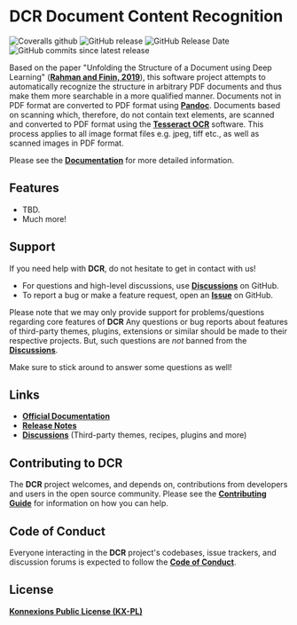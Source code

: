 # DCR Document Content Recognition

![Coveralls github](https://img.shields.io/coveralls/github/KonnexionsGmbH/dcr.svg)
![GitHub release](https://img.shields.io/github/release/KonnexionsGmbH/dcr.svg)
![GitHub Release Date](https://img.shields.io/github/release-date/KonnexionsGmbH/dcr.svg)
![GitHub commits since latest release](https://img.shields.io/github/commits-since/KonnexionsGmbH/dcr/0.5.0.svg)

Based on the paper "Unfolding the Structure of a Document using Deep Learning" (**[Rahman and Finin, 2019](docs/research.md#Rahman)**), this software project attempts to automatically recognize the structure in arbitrary PDF documents and thus make them more searchable in a more qualified manner.
Documents not in PDF format are converted to PDF format using **[Pandoc](https://pandoc.org)**.
Documents based on scanning which, therefore, do not contain text elements, are scanned and converted to PDF format using the **[Tesseract OCR](https://github.com/tesseract-ocr/tesseract)** software.
This process applies to all image format files e.g. jpeg, tiff etc., as well as scanned images in PDF format.

Please see the **[Documentation](https://konnexionsgmbh.github.io/dcr/)** for more detailed information.

## Features

- TBD.
- Much more!

## Support

If you need help with **DCR**, do not hesitate to get in contact with us!

- For questions and high-level discussions, use **[Discussions](https://github.com/KonnexionsGmbH/dcr/discussions)** on GitHub.
- To report a bug or make a feature request, open an **[Issue](https://github.com/KonnexionsGmbH/dcr/issues)** on GitHub.

Please note that we may only provide support for problems/questions regarding core features of **DCR** 
Any questions or bug reports about features of third-party themes, plugins, extensions or similar should be made to their respective projects. 
But, such questions are *not* banned from the **[Discussions](https://github.com/KonnexionsGmbH/dcr/discussions)**.

Make sure to stick around to answer some questions as well!

## Links

- **[Official Documentation](https://konnexionsgmbh.github.io/dcr/)**
- **[Release Notes](docs/release_notes.md)**
- **[Discussions](https://github.com/KonnexionsGmbH/dcr/discussions)** (Third-party themes, recipes, plugins and more)

## Contributing to DCR

The **DCR** project welcomes, and depends on, contributions from developers and
users in the open source community. Please see the **[Contributing Guide](https://konnexionsgmbh.github.io/dcr/contributing/)** for
information on how you can help.

## Code of Conduct

Everyone interacting in the **DCR** project's codebases, issue trackers, and
discussion forums is expected to follow the **[Code of Conduct](https://konnexionsgmbh.github.io/dcr/code_of_conduct/)**.

## License

**[Konnexions Public License (KX-PL)](https://konnexionsgmbh.github.io/dcr/license/)**
